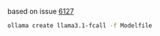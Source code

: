 based on issue [6127](https://github.com/ollama/ollama/issues/6127)

```bash
ollama create llama3.1-fcall -f Modelfile
```